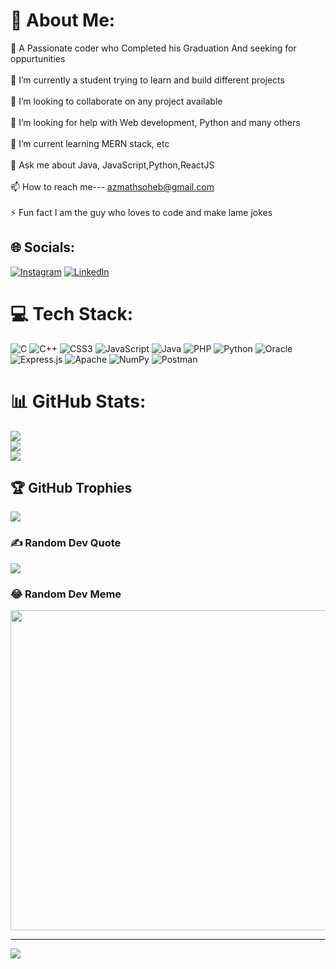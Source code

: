 # 💫 About Me:
🤖 A Passionate coder who Completed his Graduation And seeking for oppurtunities<br><br>🔭 I’m currently a student trying to learn and build different projects<br><br>👯 I’m looking to collaborate on any project available<br><br>🤝 I’m looking for help with Web development, Python and many others<br><br>🌱 I’m current learning MERN stack, etc<br><br>💬 Ask me about Java, JavaScript,Python,ReactJS<br><br>📫 How to reach me--- azmathsoheb@gmail.com<br><br>⚡ Fun fact I am the guy who loves to code and make lame jokes


## 🌐 Socials:
[![Instagram](https://img.shields.io/badge/Instagram-%23E4405F.svg?logo=Instagram&logoColor=white)](https://www.instagram.com/azmath.123?igsh=MXRva3A2NjJudW15NQ==) [![LinkedIn](https://img.shields.io/badge/LinkedIn-%230077B5.svg?logo=linkedin&logoColor=white)](https://linkedin.com/in/https://www.linkedin.com/in/azmath-ali-764aa4251) 

# 💻 Tech Stack:
![C](https://img.shields.io/badge/c-%2300599C.svg?style=flat-square&logo=c&logoColor=white) ![C++](https://img.shields.io/badge/c++-%2300599C.svg?style=flat-square&logo=c%2B%2B&logoColor=white) ![CSS3](https://img.shields.io/badge/css3-%231572B6.svg?style=flat-square&logo=css3&logoColor=white) ![JavaScript](https://img.shields.io/badge/javascript-%23323330.svg?style=flat-square&logo=javascript&logoColor=%23F7DF1E) ![Java](https://img.shields.io/badge/java-%23ED8B00.svg?style=flat-square&logo=java&logoColor=white) ![PHP](https://img.shields.io/badge/php-%23777BB4.svg?style=flat-square&logo=php&logoColor=white) ![Python](https://img.shields.io/badge/python-3670A0?style=flat-square&logo=python&logoColor=ffdd54) ![Oracle](https://img.shields.io/badge/Oracle-F80000?style=flat-square&logo=oracle&logoColor=white) ![Express.js](https://img.shields.io/badge/express.js-%23404d59.svg?style=flat-square&logo=express&logoColor=%2361DAFB) ![Apache](https://img.shields.io/badge/apache-%23D42029.svg?style=flat-square&logo=apache&logoColor=white) ![NumPy](https://img.shields.io/badge/numpy-%23013243.svg?style=flat-square&logo=numpy&logoColor=white) ![Postman](https://img.shields.io/badge/Postman-FF6C37?style=flat-square&logo=postman&logoColor=white)
# 📊 GitHub Stats:
![](https://github-readme-stats.vercel.app/api?username=Azmath-123&theme=react&hide_border=false&include_all_commits=false&count_private=false)<br/>
![](https://github-readme-streak-stats.herokuapp.com/?user=Azmath-123&theme=react&hide_border=false)<br/>
![](https://github-readme-stats.vercel.app/api/top-langs/?username=Azmath-123&theme=react&hide_border=false&include_all_commits=false&count_private=false&layout=compact)

## 🏆 GitHub Trophies
![](https://github-profile-trophy.vercel.app/?username=Azmath-123&theme=radical&no-frame=false&no-bg=true&margin-w=4)

### ✍️ Random Dev Quote
![](https://quotes-github-readme.vercel.app/api?type=horizontal&theme=radical)

### 😂 Random Dev Meme
<img src="https://random-memer.herokuapp.com/" width="512px"/>

---
[![](https://visitcount.itsvg.in/api?id=Azmath-123&icon=0&color=0)](https://visitcount.itsvg.in)

<!-- Proudly created with GPRM ( https://gprm.itsvg.in ) -->
